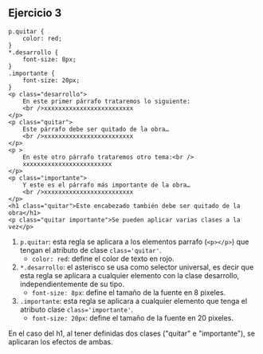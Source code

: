 ## Ejercicio 3
```
p.quitar {
    color: red;
}
*.desarrollo {
    font-size: 8px;
}
.importante {
    font-size: 20px;
}
<p class="desarrollo">
    En este primer párrafo trataremos lo siguiente:
    <br />xxxxxxxxxxxxxxxxxxxxxxxxx
</p>
<p class="quitar">
    Este párrafo debe ser quitado de la obra…
    <br />xxxxxxxxxxxxxxxxxxxxxxxxx
</p>
<p >
    En este otro párrafo trataremos otro tema:<br />
    xxxxxxxxxxxxxxxxxxxxxxxxx
</p>
<p class="importante">
    Y este es el párrafo más importante de la obra…
    <br />xxxxxxxxxxxxxxxxxxxxxxxxx
</p>
<h1 class="quitar">Este encabezado también debe ser quitado de la obra</h1>
<p class="quitar importante">Se pueden aplicar varias clases a la vez</p>
```
1. `p.quitar`: esta regla se aplicara a los elementos parrafo (`<p></p>`) que tengan el atributo de clase `class='quitar'`.
    - `color: red`: define el color de texto en rojo.
2. `*.desarrollo`: el asterisco se usa como selector universal, es decir que esta regla se aplicara a cualquier elemento con la clase desarrollo, independientemente de su tipo.
    - `font-size: 8px`: define el tamaño de la fuente en 8 pixeles.
3. `.importante`: esta regla se aplicara a cualquier elemento que tenga el atributo clase `class='importante'`.
    - `font-size: 20px`: define el tamaño de la fuente en 20 pixeles.

En el caso del h1, al tener definidas dos clases ("quitar" e "importante"), se aplicaran los efectos de ambas.